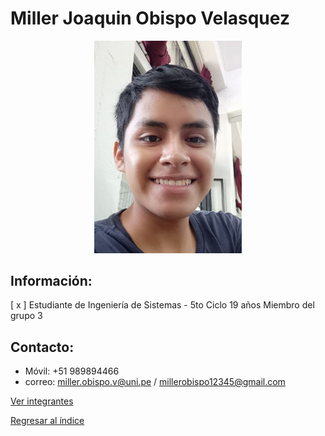 
# Miller Joaquin Obispo Velasquez

<center><img src="MillerObispo.jpeg" alt="Miller Obispo" style="width: 47%; height: auto;" /></center>


 ## **Información:**
[ x ] Estudiante de Ingeniería de Sistemas - 5to Ciclo
19 años
  Miembro del grupo 3
 
 

 ## **Contacto:**

  * Móvil: +51 989894466
  * correo: miller.obispo.v@uni.pe / millerobispo12345@gmail.com


[Ver integrantes](../integrantes.md)

[Regresar al índice](../../proyecto.md)